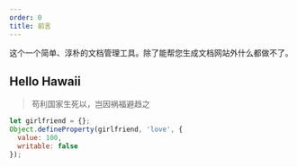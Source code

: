 ```yaml
---
order: 0
title: 前言
---
```


这个一个简单、淳朴的文档管理工具。除了能帮您生成文档网站外什么都做不了。

## Hello Hawaii

> 苟利国家生死以，岂因祸福避趋之

```js
let girlfriend = {};
Object.defineProperty(girlfriend, 'love', {
  value: 100,
  writable: false
});
```